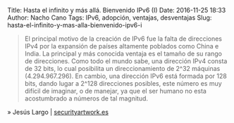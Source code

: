 Title: Hasta el infinito y más allá. Bienvenido IPv6 (I)
Date: 2016-11-25 18:33
Author: Nacho Cano
Tags: IPv6, adopción, ventajas, desventajas
Slug: hasta-el-infinito-y-mas-alla-bienvenido-ipv6-i

> El principal motivo de la creación de IPv6 fue la falta de direcciones IPv4
> por la expansión de países altamente poblados como China e India. La
> principal y más conocida ventaja es el tamaño de su rango de direcciones.
> Como todo el mundo sabe, una dirección IPv4 consta de 32 bits, lo cual
> posibilita un direccionamiento de 2^32 máquinas (4.294.967.296). En cambio,
> una dirección IPv6 está formada por 128 bits, dando lugar a 2^128
> direcciones posibles, este número es muy difícil de imaginar, o de manejar,
> ya que el ser humano no esta acostumbrado a números de tal magnitud.

» Jesús Largo | [securityartwork.es]

  [securityartwork.es]: http://www.securityartwork.es/2016/11/25/infinito-mas-alla-bienvenido-ipv6-i/
    "Hasta el infinito y más allá. Bienvenido IPv6 (I)"
